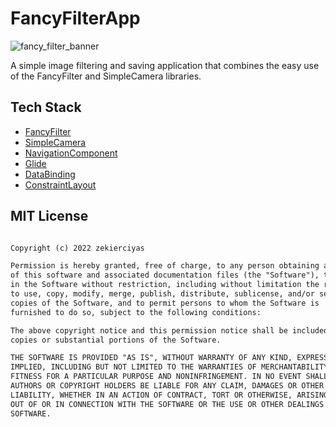 # FancyFilterApp

![fancy_filter_banner](https://user-images.githubusercontent.com/71823127/206792647-7278e40e-7df5-4840-ab85-82f86cbe7e97.png)

A simple image filtering and saving application that combines the easy use of the FancyFilter and SimpleCamera libraries.

## Tech Stack
- [FancyFilter](https://github.com/zekierciyas/FancyFilter)
- [SimpleCamera](https://github.com/zekierciyas/SimpleCamera)
- [NavigationComponent](https://developer.android.com/guide/navigation)
- [Glide](https://github.com/bumptech/glide)
- [DataBinding](https://developer.android.com/topic/libraries/data-binding)
- [ConstraintLayout](https://developer.android.com/reference/androidx/constraintlayout/widget/ConstraintLayout)

## MIT License
```xml

Copyright (c) 2022 zekierciyas

Permission is hereby granted, free of charge, to any person obtaining a copy
of this software and associated documentation files (the "Software"), to deal
in the Software without restriction, including without limitation the rights
to use, copy, modify, merge, publish, distribute, sublicense, and/or sell
copies of the Software, and to permit persons to whom the Software is
furnished to do so, subject to the following conditions:

The above copyright notice and this permission notice shall be included in all
copies or substantial portions of the Software.

THE SOFTWARE IS PROVIDED "AS IS", WITHOUT WARRANTY OF ANY KIND, EXPRESS OR
IMPLIED, INCLUDING BUT NOT LIMITED TO THE WARRANTIES OF MERCHANTABILITY,
FITNESS FOR A PARTICULAR PURPOSE AND NONINFRINGEMENT. IN NO EVENT SHALL THE
AUTHORS OR COPYRIGHT HOLDERS BE LIABLE FOR ANY CLAIM, DAMAGES OR OTHER
LIABILITY, WHETHER IN AN ACTION OF CONTRACT, TORT OR OTHERWISE, ARISING FROM,
OUT OF OR IN CONNECTION WITH THE SOFTWARE OR THE USE OR OTHER DEALINGS IN THE
SOFTWARE.
```



